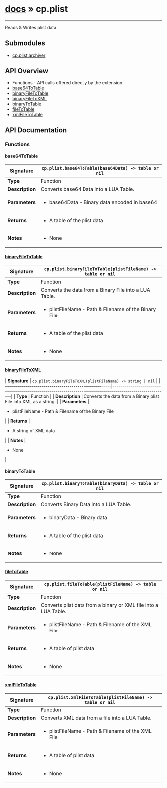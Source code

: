 # [docs](index.md) » cp.plist
---

Reads & Writes plist data.

## Submodules
 * [cp.plist.archiver](cp.plist.archiver.md)

## API Overview
* Functions - API calls offered directly by the extension
 * [base64ToTable](#base64totable)
 * [binaryFileToTable](#binaryfiletotable)
 * [binaryFileToXML](#binaryfiletoxml)
 * [binaryToTable](#binarytotable)
 * [fileToTable](#filetotable)
 * [xmlFileToTable](#xmlfiletotable)

## API Documentation

### Functions

#### [base64ToTable](#base64totable)
| <span style="text-align: left;">**Signature**</span> | <span style="text-align: left;">`cp.plist.base64ToTable(base64Data) -> table or nil` </span>                                                |
| -----------------------------------------------------|---------------------------------------------------------------------------------------------------------|
| **Type**                                             | Function                                                                                         |
| **Description**                                      | Converts base64 Data into a LUA Table.                                                                                         |
| **Parameters**                                       | <ul><li>base64Data - Binary data encoded in base64</li></ul> |
| **Returns**                                          | <ul><li>A table of the plist data</li></ul>          |
| **Notes**                                            | <ul><li>None</li></ul>                |

#### [binaryFileToTable](#binaryfiletotable)
| <span style="text-align: left;">**Signature**</span> | <span style="text-align: left;">`cp.plist.binaryFileToTable(plistFileName) -> table or nil` </span>                                                |
| -----------------------------------------------------|---------------------------------------------------------------------------------------------------------|
| **Type**                                             | Function                                                                                         |
| **Description**                                      | Converts the data from a Binary File into a LUA Table.                                                                                         |
| **Parameters**                                       | <ul><li>plistFileName - Path & Filename of the Binary File</li></ul> |
| **Returns**                                          | <ul><li>A table of the plist data</li></ul>          |
| **Notes**                                            | <ul><li>None</li></ul>                |

#### [binaryFileToXML](#binaryfiletoxml)
| <span style="text-align: left;">**Signature**</span> | <span style="text-align: left;">`cp.plist.binaryFileToXML(plistFileName) -> string | nil` </span>                                                |
| -----------------------------------------------------|---------------------------------------------------------------------------------------------------------|
| **Type**                                             | Function                                                                                         |
| **Description**                                      | Converts the data from a Binary plist File into XML as a string.                                                                                         |
| **Parameters**                                       | <ul><li>plistFileName - Path & Filename of the Binary File</li></ul> |
| **Returns**                                          | <ul><li>A string of XML data</li></ul>          |
| **Notes**                                            | <ul><li>None</li></ul>                |

#### [binaryToTable](#binarytotable)
| <span style="text-align: left;">**Signature**</span> | <span style="text-align: left;">`cp.plist.binaryToTable(binaryData) -> table or nil` </span>                                                |
| -----------------------------------------------------|---------------------------------------------------------------------------------------------------------|
| **Type**                                             | Function                                                                                         |
| **Description**                                      | Converts Binary Data into a LUA Table.                                                                                         |
| **Parameters**                                       | <ul><li>binaryData - Binary data</li></ul> |
| **Returns**                                          | <ul><li>A table of the plist data</li></ul>          |
| **Notes**                                            | <ul><li>None</li></ul>                |

#### [fileToTable](#filetotable)
| <span style="text-align: left;">**Signature**</span> | <span style="text-align: left;">`cp.plist.fileToTable(plistFileName) -> table or nil` </span>                                                |
| -----------------------------------------------------|---------------------------------------------------------------------------------------------------------|
| **Type**                                             | Function                                                                                         |
| **Description**                                      | Converts plist data from a binary or XML file into a LUA Table.                                                                                         |
| **Parameters**                                       | <ul><li>plistFileName - Path & Filename of the XML File</li></ul> |
| **Returns**                                          | <ul><li>A table of plist data</li></ul>          |
| **Notes**                                            | <ul><li>None</li></ul>                |

#### [xmlFileToTable](#xmlfiletotable)
| <span style="text-align: left;">**Signature**</span> | <span style="text-align: left;">`cp.plist.xmlFileToTable(plistFileName) -> table or nil` </span>                                                |
| -----------------------------------------------------|---------------------------------------------------------------------------------------------------------|
| **Type**                                             | Function                                                                                         |
| **Description**                                      | Converts XML data from a file into a LUA Table.                                                                                         |
| **Parameters**                                       | <ul><li>plistFileName - Path & Filename of the XML File</li></ul> |
| **Returns**                                          | <ul><li>A table of plist data</li></ul>          |
| **Notes**                                            | <ul><li>None</li></ul>                |

